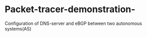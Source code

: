 # Packet-tracer-demonstration-
Configuration of DNS-server and eBGP between two autonomous systems(AS)
